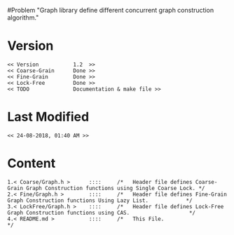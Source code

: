 #Problem 
	"Graph library define different concurrent graph construction algorithm."

# Version
	<< Version           1.2  >>
	<< Coarse-Grain      Done >>
	<< Fine-Grain        Done >>
	<< Lock-Free         Done >>
	<< TODO              Documentation & make file >>
	
# Last Modified	
	<< 24-08-2018, 01:40 AM >>


# Content
	1.< Coarse/Graph.h >      ::::     /*   Header file defines Coarse-Grain Graph Construction functions using Single Coarse Lock. */ 
	2.< Fine/Graph.h >        ::::     /*   Header file defines Fine-Grain Graph Construction functions Using Lazy List.            */ 
	3.< LockFree/Graph.h >    ::::     /*   Header file defines Lock-Free Graph Construction functions using CAS.                   */
	4.< README.md >           ::::     /*   This File.                                                                              */

